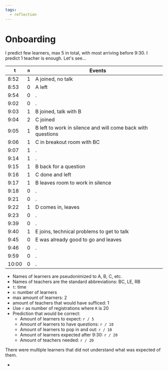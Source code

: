 ```yaml
---
tags:
  - reflection
---
```


# Onboarding

I predict few learners, max 5 in total, with most arriving before 9:30.
I predict 1 teacher is enough. Let's see...

`t`  |`n`|Events
-----|---|--------------
8:52 |1  |A joined, no talk
8:53 |0  |A left
9:54 |0  |.
9:02 |0  |.
9:03 |1  |B joined, talk with B
9:04 |2  |C joined
9:05 |1  |B left to work in silence and will come back with questions
9:06 |1  |C in breakout room with BC
9:07 |1  |.
9:14 |1  |.
9:15 |1  |B back for a question
9:16 |1  |C done and left
9:17 |1  |B leaves room to work in silence
9:18 |0  |.
9:21 |0  |.
9:22 |1  |D comes in, leaves
9:23 |0  |.
9:39 |0  |.
9:40 |1  |E joins, technical problems to get to talk
9:45 |0  |E was already good to go and leaves
9:46 |0  |.
9:59 |0  |.
10:00|0  |.

- Names of learners are pseudonimized to A, B, C, etc.
- Names of teachers are the standard abbreviations: BC, LE, RB
- `t`: time
- `n`: number of learners
- max amount of learners: 2
- amount of teachers that would have sufficed: 1
- Use `r` as number of registrations where `R` is 20
- Prediction that would be correct:
    - Amount of learners to expect: `r / 5`
    - Amount of learners to have questions: `r / 10`
    - Amount of learners to pop in and out: `r / 10`
    - Amount of learners expected after 9:30: `r / 20`
    - Amount of teachers needed: `r / 20`

There were multiple learners that did not understand what was expected of them.

-


